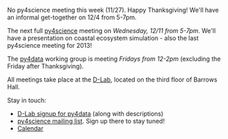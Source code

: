 No py4science meeting this week (11/27). Happy Thanksgiving! We'll have an informal get-together on 12/4 from 5-7pm.

The next full [py4science](py4science/index.html) meeting on *Wednesday, 12/11 from 5-7pm*. We'll have a presentation on coastal ecosystem simulation - also the last py4science meeting for 2013!

The [py4data](/py4science/py4data.html) working group is meeting *Fridays from 12-2pm* (excluding the Friday after Thanksgiving).

All meetings take place at the [D-Lab](http://dlab.berkeley.edu/location), located on the third floor of Barrows Hall.

Stay in touch:

 - [D-Lab signup for py4data](http://dlab.berkeley.edu/working-groups/python-data-analysis)
   (along with descriptions)
 - [py4science mailing list](https://calmail.berkeley.edu/manage/list/listinfo/py4science@lists.berkeley.edu). Sign up there to stay tuned!
 - [Calendar](https://www.google.com/calendar/embed?src=moeh9ilpdjicogfaav9jtplh28%40group.calendar.google.com&ctz=America/Los_Angeles)

